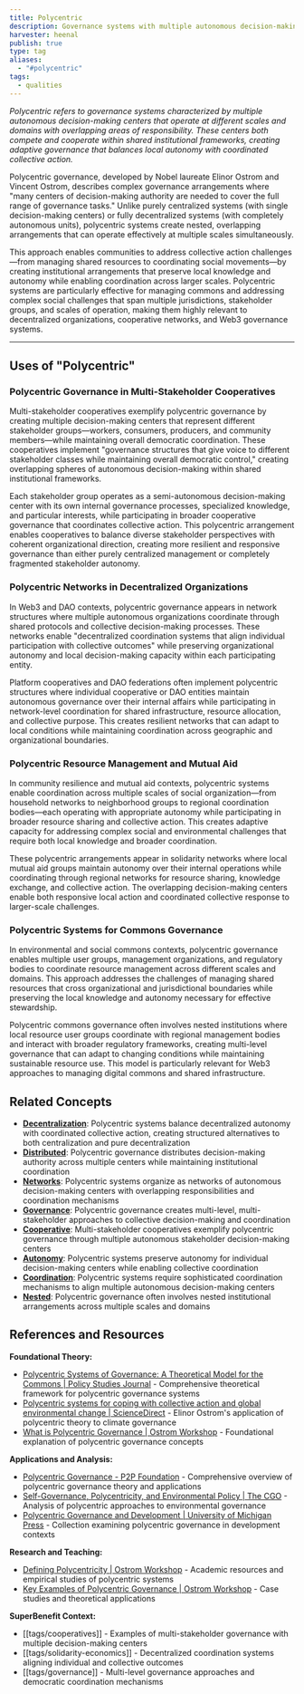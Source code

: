 ```yaml
---
title: Polycentric
description: Governance systems with multiple autonomous decision-making centers operating at different scales with overlapping responsibilities, enabling both local autonomy and coordinated collective action
harvester: heenal
publish: true
type: tag
aliases:
  - "#polycentric"
tags:
  - qualities
---
```


*Polycentric refers to governance systems characterized by multiple autonomous decision-making centers that operate at different scales and domains with overlapping areas of responsibility. These centers both compete and cooperate within shared institutional frameworks, creating adaptive governance that balances local autonomy with coordinated collective action.*

Polycentric governance, developed by Nobel laureate Elinor Ostrom and Vincent Ostrom, describes complex governance arrangements where "many centers of decision-making authority are needed to cover the full range of governance tasks." Unlike purely centralized systems (with single decision-making centers) or fully decentralized systems (with completely autonomous units), polycentric systems create nested, overlapping arrangements that can operate effectively at multiple scales simultaneously.

This approach enables communities to address collective action challenges—from managing shared resources to coordinating social movements—by creating institutional arrangements that preserve local knowledge and autonomy while enabling coordination across larger scales. Polycentric systems are particularly effective for managing commons and addressing complex social challenges that span multiple jurisdictions, stakeholder groups, and scales of operation, making them highly relevant to decentralized organizations, cooperative networks, and Web3 governance systems.

---

## Uses of "Polycentric"

### Polycentric Governance in Multi-Stakeholder Cooperatives

Multi-stakeholder cooperatives exemplify polycentric governance by creating multiple decision-making centers that represent different stakeholder groups—workers, consumers, producers, and community members—while maintaining overall democratic coordination. These cooperatives implement "governance structures that give voice to different stakeholder classes while maintaining overall democratic control," creating overlapping spheres of autonomous decision-making within shared institutional frameworks.

Each stakeholder group operates as a semi-autonomous decision-making center with its own internal governance processes, specialized knowledge, and particular interests, while participating in broader cooperative governance that coordinates collective action. This polycentric arrangement enables cooperatives to balance diverse stakeholder perspectives with coherent organizational direction, creating more resilient and responsive governance than either purely centralized management or completely fragmented stakeholder autonomy.

### Polycentric Networks in Decentralized Organizations

In Web3 and DAO contexts, polycentric governance appears in network structures where multiple autonomous organizations coordinate through shared protocols and collective decision-making processes. These networks enable "decentralized coordination systems that align individual participation with collective outcomes" while preserving organizational autonomy and local decision-making capacity within each participating entity.

Platform cooperatives and DAO federations often implement polycentric structures where individual cooperative or DAO entities maintain autonomous governance over their internal affairs while participating in network-level coordination for shared infrastructure, resource allocation, and collective purpose. This creates resilient networks that can adapt to local conditions while maintaining coordination across geographic and organizational boundaries.

### Polycentric Resource Management and Mutual Aid

In community resilience and mutual aid contexts, polycentric systems enable coordination across multiple scales of social organization—from household networks to neighborhood groups to regional coordination bodies—each operating with appropriate autonomy while participating in broader resource sharing and collective action. This creates adaptive capacity for addressing complex social and environmental challenges that require both local knowledge and broader coordination.

These polycentric arrangements appear in solidarity networks where local mutual aid groups maintain autonomy over their internal operations while coordinating through regional networks for resource sharing, knowledge exchange, and collective action. The overlapping decision-making centers enable both responsive local action and coordinated collective response to larger-scale challenges.

### Polycentric Systems for Commons Governance

In environmental and social commons contexts, polycentric governance enables multiple user groups, management organizations, and regulatory bodies to coordinate resource management across different scales and domains. This approach addresses the challenges of managing shared resources that cross organizational and jurisdictional boundaries while preserving the local knowledge and autonomy necessary for effective stewardship.

Polycentric commons governance often involves nested institutions where local resource user groups coordinate with regional management bodies and interact with broader regulatory frameworks, creating multi-level governance that can adapt to changing conditions while maintaining sustainable resource use. This model is particularly relevant for Web3 approaches to managing digital commons and shared infrastructure.

## Related Concepts

- **[Decentralization](tags/decentralization.md)**: Polycentric systems balance decentralized autonomy with coordinated collective action, creating structured alternatives to both centralization and pure decentralization
- **[Distributed](tags/distributed.md)**: Polycentric governance distributes decision-making authority across multiple centers while maintaining institutional coordination
- **[Networks](tags/networks.md)**: Polycentric systems organize as networks of autonomous decision-making centers with overlapping responsibilities and coordination mechanisms
- **[Governance](tags/governance.md)**: Polycentric governance creates multi-level, multi-stakeholder approaches to collective decision-making and coordination
- **[Cooperative](tags/cooperative.md)**: Multi-stakeholder cooperatives exemplify polycentric governance through multiple autonomous stakeholder decision-making centers
- **[Autonomy](tags/autonomy.md)**: Polycentric systems preserve autonomy for individual decision-making centers while enabling collective coordination
- **[Coordination](tags/coordination.md)**: Polycentric systems require sophisticated coordination mechanisms to align multiple autonomous decision-making centers
- **[Nested](tags/nested.md)**: Polycentric governance often involves nested institutional arrangements across multiple scales and domains

## References and Resources

**Foundational Theory:**
- [Polycentric Systems of Governance: A Theoretical Model for the Commons | Policy Studies Journal](https://onlinelibrary.wiley.com/doi/10.1111/psj.12212) - Comprehensive theoretical framework for polycentric governance systems
- [Polycentric systems for coping with collective action and global environmental change | ScienceDirect](https://www.sciencedirect.com/science/article/abs/pii/S0959378010000634) - Elinor Ostrom's application of polycentric theory to climate governance
- [What is Polycentric Governance | Ostrom Workshop](https://ostromworkshop.indiana.edu/courses-teaching/teaching-tools/polycentric-goverance/what-is-pg.html) - Foundational explanation of polycentric governance concepts

**Applications and Analysis:**
- [Polycentric Governance - P2P Foundation](https://wiki.p2pfoundation.net/Polycentric_Governance) - Comprehensive overview of polycentric governance theory and applications
- [Self-Governance, Polycentricity, and Environmental Policy | The CGO](https://www.thecgo.org/books/the-environmental-optimism-of-elinor-ostrom/chapter-2-self-governance-polycentricity-and-environmental-policy/) - Analysis of polycentric approaches to environmental governance
- [Polycentric Governance and Development | University of Michigan Press](https://press.umich.edu/Books/P/Polycentric-Governance-and-Development) - Collection examining polycentric governance in development contexts

**Research and Teaching:**
- [Defining Polycentricity | Ostrom Workshop](https://ostromworkshop.indiana.edu/courses-teaching/teaching-tools/polycentric-goverance/polycentricity.html) - Academic resources and empirical studies of polycentric systems
- [Key Examples of Polycentric Governance | Ostrom Workshop](https://ostromworkshop.indiana.edu/courses-teaching/teaching-tools/polycentric-goverance/key-examples.html) - Case studies and theoretical applications

**SuperBenefit Context:**
- [[tags/cooperatives]] - Examples of multi-stakeholder governance with multiple decision-making centers
- [[tags/solidarity-economics]] - Decentralized coordination systems aligning individual and collective outcomes
- [[tags/governance]] - Multi-level governance approaches and democratic coordination mechanisms